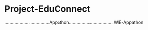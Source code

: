 # Project-EduConnect
....................................Appathon...................................
WIE-Appathon
